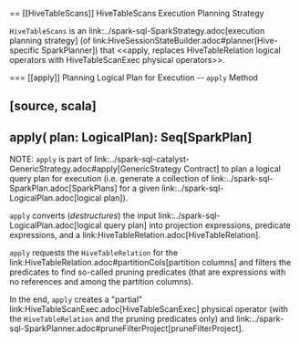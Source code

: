== [[HiveTableScans]] HiveTableScans Execution Planning Strategy

`HiveTableScans` is an link:../spark-sql-SparkStrategy.adoc[execution planning strategy] (of link:HiveSessionStateBuilder.adoc#planner[Hive-specific SparkPlanner]) that <<apply, replaces HiveTableRelation logical operators with HiveTableScanExec physical operators>>.

=== [[apply]] Planning Logical Plan for Execution -- `apply` Method

[source, scala]
----
apply(
  plan: LogicalPlan): Seq[SparkPlan]
----

NOTE: `apply` is part of link:../spark-sql-catalyst-GenericStrategy.adoc#apply[GenericStrategy Contract] to plan a logical query plan for execution (i.e. generate a collection of link:../spark-sql-SparkPlan.adoc[SparkPlans] for a given link:../spark-sql-LogicalPlan.adoc[logical plan]).

`apply` converts (_destructures_) the input link:../spark-sql-LogicalPlan.adoc[logical query plan] into projection expressions, predicate expressions, and a link:HiveTableRelation.adoc[HiveTableRelation].

`apply` requests the `HiveTableRelation` for the link:HiveTableRelation.adoc#partitionCols[partition columns] and filters the predicates to find so-called pruning predicates (that are expressions with no references and among the partition columns).

In the end, `apply` creates a "partial" link:HiveTableScanExec.adoc[HiveTableScanExec] physical operator (with the `HiveTableRelation` and the pruning predicates only) and link:../spark-sql-SparkPlanner.adoc#pruneFilterProject[pruneFilterProject].

